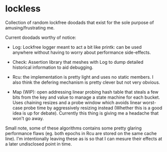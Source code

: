 lockless
========

Collection of random lockfree doodads that exist for the sole purpose
of amusing/frustrating me.

Current doodads worthy of notice:

- Log: Lockfree logger meant to act a bit like printk: can be used
  anywhere without having to worry about performance side-effects.

- Check: Assertion library that meshes with Log to dump detailed
  historical information to aid debugging.

- Rcu: the implementation is pretty light and uses no static members.
  I also think the defering mechanism is pretty clever but not very
  obvious.

- Map (WIP): open addressing linear probing hash table that steals a
  few bits from the key and value to manage a state machine for each
  bucket. Uses chaining resizes and a probe window which avoids linear
  worst-case probe time by aggressively resizing instead (Whether this
  is a good idea is up for debate). Currently this thing is giving me
  a headache that won't go away.

Small note, some of these algorithms contains some pretty glaring
performance flaws (eg. both epochs in Rcu are stored on the same cache
line). I'm intentionally leaving these as is so that I can mesure
their effects at a later undisclosed point in time.